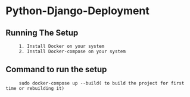 # Python-Django-Deployment

## Running The Setup

         1. Install Docker on your system
         2. Install Docker-compose on your system


## Command to run the setup
  
         sudo docker-compose up --build( to build the project for first time or rebuilding it)
               
               
               
